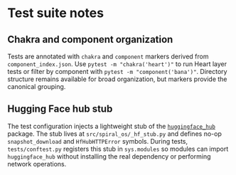 # Test suite notes

## Chakra and component organization

Tests are annotated with `chakra` and `component` markers derived from
`component_index.json`. Use `pytest -m "chakra('heart')"` to run Heart layer
tests or filter by component with `pytest -m "component('bana')"`. Directory
structure remains available for broad organization, but markers provide the
canonical grouping.

## Hugging Face hub stub

The test configuration injects a lightweight stub of the
[`huggingface_hub`](https://github.com/huggingface/huggingface_hub) package. The
stub lives at `src/spiral_os/_hf_stub.py` and defines no-op
`snapshot_download` and `HfHubHTTPError` symbols. During tests,
`tests/conftest.py` registers this stub in `sys.modules` so modules can import
`huggingface_hub` without installing the real dependency or performing network
operations.
